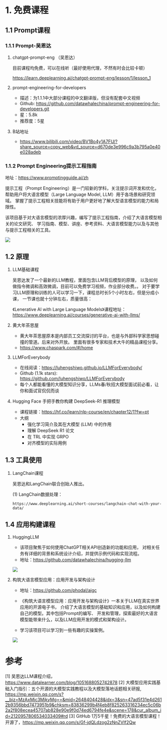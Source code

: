 # 1. 免费课程
## 1.1 Prompt课程
### 1.1.1 Prompt-吴恩达

1. chatgpt-prompt-eng （吴恩达）

    目前课程均免费，可以在线听（最好使用代理，不然有时会比较卡顿）

    https://learn.deeplearning.ai/chatgpt-prompt-eng/lesson/1/lesson_1

2. prompt-engineering-for-developers
   - 描述：为1.1.1中大部分课程的中文翻译版，但没有配套中文视频
   - Github: https://github.com/datawhalechina/prompt-engineering-for-developers.git
   - 星：5.8k
   - 推荐度：5星

3. B站地址
   - https://www.bilibili.com/video/BV1Bo4y1A7FU/?share_source=copy_web&vd_source=d670de3e996c9a3b795a0e40e028adeb

### 1.1.2 Prompt Engineering提示工程指南

地址：https://www.promptingguide.ai/zh

提示工程（Prompt Engineering）是一门较新的学科，关注提示词开发和优化，
帮助用户将大语言模型（Large Language Model, LLM）用于各场景和研究领域。 
掌握了提示工程相关技能将有助于用户更好地了解大型语言模型的能力和局限性。

该项目基于对大语言模型的浓厚兴趣，编写了提示工程指南，介绍了大语言模型相关的论文研究、
学习指南、模型、讲座、参考资料、大语言模型能力以及与其他与提示工程相关的工具。

![](.01_开源课程_images/生成提示工程.png)



## 1.2 原理

1. LLM基础课程

    吴恩达发了一个最新的LLM教程，里面包含LLM背后模型的原理，
    以及如何做指令微调和高效微调，目前可以免费学习视频，作业部分收费。。
    对于要学习LLM原理和训练的人可以学习一下，课程总时长5个小时左右，但是分成小课，
    一节课也就十分钟左右，质量很高：
    
    《Lenerative AI with Large Language Models》课程地址：
    https://www.deeplearning.ai/courses/generative-ai-with-llms/

2. 黄大年茶思屋

    - 黄大年茶思屋原本是内部员工交流探讨的平台，也是与外部科学家思想碰撞的管道。后来对外开放。
      里面有很多专家和技术大牛的精品课程分享。
    - https://www.chaspark.com/#/home   

3. LLMForEverybody
    - 在线阅读：https://luhengshiwo.github.io/LLMForEverybody/
    - Github (1.1k stars): https://github.com/luhengshiwo/LLMForEverybody
    - 每个人都能看懂的大模型知识分享，LLMs春/秋招大模型面试前必看，让你和面试官侃侃而谈

4. Hugging Face 手把手教你构建 DeepSeek-R1 推理模型
    - 课程链接：https://hf.co/learn/nlp-course/en/chapter12/1?fw=pt
    - 大纲
      - 强化学习简介及其在大模型 (LLM) 中的作用
      - 理解 DeepSeek R1 论文
      - 在 TRL 中实现 GRPO
      - 对齐模型的实际用例

## 1.3 工具使用 

1. LangChain课程

   吴恩达和LangChain联合创始人推出。
   
   (1) LangChain数据处理：
       
       https://www.deeplearning.ai/short-courses/langchain-chat-with-your-data/



## 1.4 应用构建课程

1. HuggingLLM

    - 该项目聚焦于如何使用ChatGPT相关API创造新的功能和应用，
      对相关任务有详细的背景和系统设计介绍，并提供示例代码和实现流程。
    - 地址：https://github.com/datawhalechina/hugging-llm
    
    ![](.01_开源课程_images/HuggingLLM课程.png)

2. 构筑大语言模型应用：应用开发与架构设计
  
   - 地址：https://github.com/phodal/aigc
   - 《构筑大语言模型应用：应用开发与架构设计》一本关于LLM在真实世界应用的开源电子书，
    介绍了大语言模型的基础知识和应用，以及如何构建自己的模型。其中包括Prompt的编写、
    开发和管理，探索最好的大语言模型能带来什么，以及LLM应用开发的模式和架构设计。
    
    - 学习该项目可以学习到一些有趣的实操案例。

    ![](.01_开源课程_images/构筑大语言模型应用.png)

# 参考
[1] 吴恩达LLM课程介绍，https://www.datalearner.com/blog/1051688052742878
[2] 大模型应用实践基础入门指引：五个开源的大模型实践教程以及大模型落地话题相关研报, 
    https://mp.weixin.qq.com/s?__biz=MzAxMjc3MjkyMg==&mid=2648404428&idx=3&sn=47ad5f31e4d2612b9356bbd7473951b9&chksm=83836299b4f4eb8f825263316234ec5c06b2a2f808ecea45707ab828e90e9f0d74ed6794fe4e&scene=178&cur_album_id=2120957806534033409#rd
[3] GitHub 1万5千星！免费的大语言模型课程！开源了，https://mp.weixin.qq.com/s/Gf-jdQLdzog2zNnZVIf2Qw